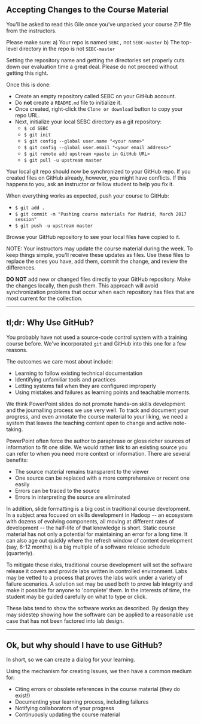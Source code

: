 ## Accepting Changes to the Course Material

You'll be asked to read this Gile once you've unpacked your course ZIP file from the instructors.

Please make sure:
a) Your repo is named `SEBC,` not `SEBC-master`
b) The top-level directory in the repo is not `SEBC-master`

Setting the repository name and getting the directories set properly
cuts down our evaluation time a great deal. Please do not proceed
without getting this right.

Once this is done:
* Create an empty repository called SEBC on your GitHub account. 
* Do **not** create a `README.md` file to initialize it.
* Once created, right-click the `Clone or download` button to copy your repo URL.
* Next, initialize your local SEBC directory as a git repository:
  * `$ cd SEBC`
  * `$ git init`
  * `$ git config --global user.name "<your name>"`
  * `$ git config --global user.email "<your email address>"`
  * `$ git remote add upstream <paste in GitHub URL>`
  * `$ git pull -u upstream master`

Your local git repo should now be synchronized to your GitHub repo.
If you created files on GitHub already, however, you might have
conflicts. If this happens to you, ask an instructor or fellow
student to help you fix it.

When everything works as expected, push your course to GitHub:

* `$ git add .`
* `$ git commit -m "Pushing course materials for Madrid, March 2017 session"`
* `$ git push -u upstream master`

Browse your GitHub repository to see your local files have copied to it.

NOTE: Your instructors may update the course material during the
week.  To keep things simple, you'll receive these updates as files.
Use these files to replace the ones you have, add them, commit the
change, and review the differences.

**DO NOT** add new or changed files directly to your GitHub repository.
Make the changes locally, then push them. This approach will avoid
synchronization problems that occur when each repository has files
that are most current for the collection.

---

## tl;dr: Why Use GitHub?

You probably have not used a source-code control system with a training course before. We've incorporated
`git` and GitHub into this one for a few reasons.

The outcomes we care most about include:
* Learning to follow existing technical documentation
* Identifying unfamiliar tools and practices
* Letting systems fail when they are configured improperly
* Using mistakes and failures as learning points and teachable moments.

We think PowerPoint slides do not promote hands-on skills development
and the journalling process we use very well. To track and document
your progress, and even annotate the course material to your liking,
we need a system that leaves the teaching content open to change
and active note-taking.

PowerPoint often force the author to paraphrase or gloss richer
sources of information to fit one slide.  We would rather link to
an existing source you can refer to when you need more context or
information.  There are several benefits:

* The source material remains transparent to the viewer
* One source can be replaced with a more comprehensive or recent one easily
* Errors can be traced to the source
* Errors in interpreting the source are eliminated

In addition, slide formatting is a big cost in traditional course
development. In a subject area focused on skills development in
Hadoop -- an ecosystem with dozens of evolving components, all
moving at different rates of development -- the half-life of that
knowledge is short. Static course material has not only a potential
for maintaining an error for a long time. It can also age out quickly
where the refresh window of content development (say, 6-12 months)
is a big multiple of a software release schedule (quarterly).

To mitigate these risks, traditional course development will set
the software release it covers and provide labs written in controlled
environment. Labs may be vetted to a process that proves the labs
work under a variety of failure scenarios. A solution set may be
used both to prove lab integrity and make it possible for anyone
to 'complete' them.  In the interests of time, the student may be
guided carefully on what to type or click.

These labs tend to show the software works as described. By design
they may sidestep showing how the software can be applied to a
reasonable use case that has not been factored into lab design.

---

## Ok, but why should I have to use GitHub?

In short, so we can create a dialog for your learning.

Using the mechanism for creating Issues, we then have a common medium for:

* Citing errors or obsolete references in the course material (they do exist!)
* Documenting your learning process, including failures
* Notifying collaborators of your progress
* Continuously updating the course material
